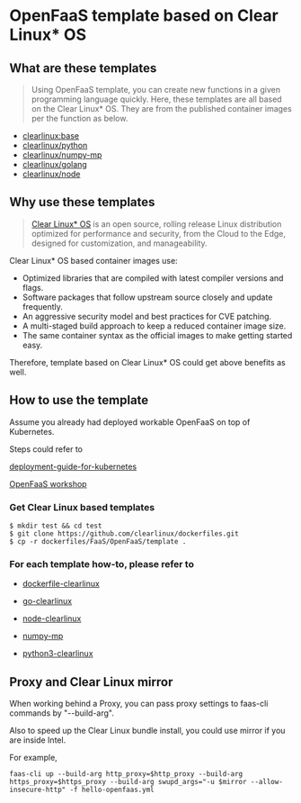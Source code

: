 # OpenFaaS template based on Clear Linux* OS

## What are these templates

> Using OpenFaaS template, you can create new functions in a given programming language quickly. 
> Here, these templates are all based on the Clear Linux* OS.
> They are from the published container images per the function as below.

* [clearlinux:base](https://hub.docker.com/_/clearlinux)
* [clearlinux/python](https://hub.docker.com/r/clearlinux/python)
* [clearlinux/numpy-mp](https://hub.docker.com/r/clearlinux/numpy-mp)
* [clearlinux/golang](https://hub.docker.com/r/clearlinux/golang)
* [clearlinux/node](https://hub.docker.com/r/clearlinux/node)

## Why use these templates

<!-- CL introduction -->
> [Clear Linux* OS](https://clearlinux.org/) is an open source, rolling release
> Linux distribution optimized for performance and security, from the Cloud to
> the Edge, designed for customization, and manageability.

Clear Linux* OS based container images use:
* Optimized libraries that are compiled with latest compiler versions and
  flags.
* Software packages that follow upstream source closely and update frequently.
* An aggressive security model and best practices for CVE patching.
* A multi-staged build approach to keep a reduced container image size.
* The same container syntax as the official images to make getting started
  easy. 

Therefore, template based on Clear Linux* OS could get above benefits as well.


## How to use the template

Assume you already had deployed workable OpenFaaS on top of Kubernetes.

Steps could refer to

[deployment-guide-for-kubernetes](https://docs.openfaas.com/deployment/kubernetes/#deployment-guide-for-kubernetes)

[OpenFaaS workshop](https://github.com/openfaas/workshop)

### Get Clear Linux based templates

```shell
$ mkdir test && cd test
$ git clone https://github.com/clearlinux/dockerfiles.git
$ cp -r dockerfiles/FaaS/OpenFaaS/template .
```

### For each template how-to, please refer to

* [dockerfile-clearlinux](./dockerfile-clearlinux/README.md)

* [go-clearlinux](./go-clearlinux/README.md)

* [node-clearlinux](./node-clearlinux/README.md)

* [numpy-mp](./numpy-mp/README.md)

* [python3-clearlinux](./python3-clearlinux/README.md)


    
## Proxy and Clear Linux mirror

When working behind a Proxy, you can pass proxy settings to faas-cli commands by "--build-arg".

Also to speed up the Clear Linux bundle install, you could use mirror if you are inside Intel.

For example, 

`faas-cli up --build-arg http_proxy=$http_proxy --build-arg https_proxy=$https_proxy --build-arg swupd_args="-u $mirror --allow-insecure-http" -f hello-openfaas.yml`

